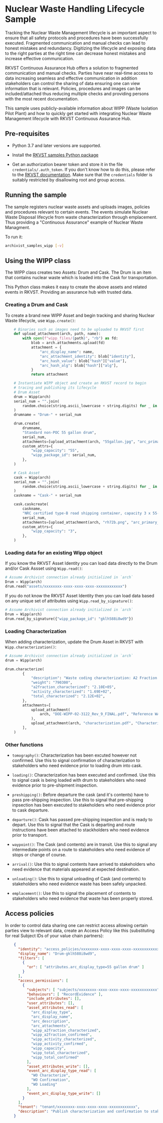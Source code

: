 # Nuclear Waste Handling Lifecycle Sample

Tracking the Nuclear Waste Management lifecycle is an important aspect to ensure that all safety protocols and procedures have been successfully executed.  Fragmented communication and manual checks can lead to honest mistakes and redundancy.  Digitizing the lifecycle and exposing data to the right parties at the right time can decrease honest mistakes and increase effective communication.  

RKVST Continuous Assurance Hub offers a solution to fragmented communication and manual checks. Parties have near real-time access to data increasing seamless and effective communication in addition stakeholders can control the sharing of data ensuring one can view information that is relevant.  Policies, procedures and images can be included/attached thus reducing multiple checks and providing persons with the most recent documentation.
 
This sample uses publicly-available information about WIPP (Waste Isolation Pilot Plant) and how to quickly get started with integrating Nuclear Waste Management lifecycle with RKVST Continuous Assurance Hub.


## Pre-requisites

* Python 3.7 and later versions are supported.

* Install the [RKVST samples Python package](https://pypi.org/project/rkvst-samples/ "PyPi package page")

* Get an authorization bearer token and store it in the file `credentials/.auth_token`. If you don't know how to do this, please refer to the [RKVST documentation](https://docs.rkvst.com/docs/rkvst-basics/getting-access-tokens-using-app-registrations/ "Getting an auth token"). Make sure that the `credentials` folder is suitably restricted by disallowing root and group access.


## Running the sample

The sample registers nuclear waste assets and uploads images, policies and procedures relevant to certain events.  The events simulate Nuclear Waste Disposal lifecycle from waste characterization through emplacement. Thus providing a "Continuous Assurance" example of Nuclear Waste Managment.

To run it: 

```bash
archivist_samples_wipp [-v]
```

## Using the WIPP class

The WIPP class creates two Assets: Drum and Cask. The Drum is an item that contains nuclear waste which is loaded into the Cask for transportation.

This Python class makes it easy to create the above assets and related events in RKVST.  Providing an assurance hub with trusted data.

### Creating a Drum and Cask

To create a brand new WIPP Asset and begin tracking and sharing Nuclear Waste lifecycle, use `Wipp.create()`:

```python
    # Binaries such as images need to be uploaded to RKVST first
    def upload_attachment(arch, path, name):
        with open(f"wipp_files/{path}", "rb") as fd:
            blob = arch.attachments.upload(fd)
            attachment = {
                "arc_display_name": name,
                "arc_attachment_identity": blob["identity"],
                "arc_hash_value": blob["hash"]["value"],
                "arc_hash_alg": blob["hash"]["alg"],
            }
            return attachment

    # Instantiate WIPP object and create an RKVST record to begin
    # tracing and publishing its lifecycle
    # Drum Asset
    drum = Wipp(arch)
    serial_num = "".join(
        random.choice(string.ascii_lowercase + string.digits) for _ in range(12)
    )
    drumname = "Drum-" + serial_num

    drum.create(
        drumname,
        "Standard non-POC 55 gallon drum",
        serial_num,
        attachments=[upload_attachment(arch, "55gallon.jpg", "arc_primary_image")],
        custom_attrs={
            "wipp_capacity": "55",
            "wipp_package_id": serial_num,
        },
    )

    # Cask Asset
    cask = Wipp(arch)
    serial_num = "".join(
        random.choice(string.ascii_lowercase + string.digits) for _ in range(12)
    )
    caskname = "Cask-" + serial_num

    cask.caskcreate(
        caskname,
        "NRC certified type-B road shipping container, capacity 3 x 55-gallon drum",
        serial_num,
        attachments=[upload_attachment(arch, "rh72b.png", "arc_primary_image")],
        custom_attrs={
            "wipp_capacity": "3",
        },
    )
```


### Loading data for an existing Wipp object

If you know the RKVST Asset Identity you can load data directly
to the Drum and/or Cask Assset using `Wipp.read()`:

```python
# Assume Archivist connection already initialized in `arch`
Drum = Wipp(arch)
drum.read("assets/xxxxxxxx-xxxx-xxxx-xxxx-xxxxxxxxxxxx")
```

If you do not know the RKVST Asset Identity then you can load data based on any unique set of attributes using `Wipp.read_by_signature()`:

```python
# Assume Archivist connection already initialized in `arch`
Drum = Wipp(arch)
drum.read_by_signature({"wipp_package_id": "gklh588i8wd9"})
```


### Loading Characterization

When adding characterization, update the Drum Asset in RKVST with
`Wipp.characterization()`:

```python
# Assume Archivist connection already initialized in `arch`
drum = Wipp(arch)

drum.characterize(
        {
            "description": "Waste coding characterization: A2 Fraction 2.10E+05",
            "weight": "790300",
            "a2fraction_characterized": "2.10E+05",
            "activity_characterized": "1.69E+02",
            "total_characterized": "2.12E+02",
        },
        attachments=[
            upload_attachment(
                arch, "DOE-WIPP-02-3122_Rev_9_FINAL.pdf", "Reference WAC"
            ),
            upload_attachment(arch, "characterization.pdf", "Characterization report"),
        ],
    )
```


### Other functions

* `tomography()`: Characterization has been excuted however not confirmed. Use this to signal confirmation of characterization to stakeholders who need evidence prior to loading drum into cask. 

* `loading()`: Characterization has been executed and confirmed. Use this to signal cask is being loaded with drum to stakeholders who need evidence prior to pre-shipment inspection.

* `preshipping()`: Before departure the cask (and it's contents) have to pass pre-shipping inspection.  Use this to signal that pre-shipping inpsection has been executed to stakeholders who need evidence prior to cask departure.

* `departure()`: Cask has passed pre-shipping inspection and is ready to depart.  Use this to signal that the Cask is departing and route instructions have been attached to stackholders who need evidence prior to transport.

* `waypoint()`: The Cask (and contents) are in transit.  Use this to signal any intermediate points on a route to stakeholders who need evidence of stops or change of course.

* `arrival()`: Use this to signal contents have arrived to stakeholders who need evidence that materials appeared at expected destination.

* `unloading()`: Use this to signal unloading of Cask (and contents) to stakeholders who need evidence waste has been safely unpacked.

* `emplacement()`: Use this to signal the placement of contents to stakeholders who need evidence that waste has been properly stored.


## Access policies

In order to control data sharing one can restrict access allowing certain parties view to relevant data, create an Access Policy like this (substituting for real Subject IDs of your value chain partners):

```json
    {
      "identity": "access_policies/xxxxxxxx-xxxx-xxxx-xxxx-xxxxxxxxxxxx",
      "display_name": "Drum-gklh588i8wd9",
      "filters": [
        {
          "or": [ "attributes.arc_display_type=55 gallon drum" ]
        }
      ],
      "access_permissions": [
        {
          "subjects": [ "subjects/xxxxxxxx-xxxx-xxxx-xxxx-xxxxxxxxxxxx" ],
          "behaviours": [ "RecordEvidence" ],
          "include_attributes": [],
          "user_attributes": [],
          "asset_attributes_read": [
            "arc_display_type",
            "arc_display_name",
            "arc_description",
            "arc_attachments",
            "wipp_a2fraction_characterized",
            "wipp_a2fraction_confirmed",
            "wipp_activity_characterized",
            "wipp_activity_confirmed",
            "wipp_capacity",
            "wipp_total_characterized",
            "wipp_total_confirmed"
          ],
          "asset_attributes_write": [],
          "event_arc_display_type_read": [
            "WO Characterize",
            "WO Confirmation",
            "WO Loading"
          ],
          "event_arc_display_type_write": []
        }
      ],
      "tenant": "tenant/xxxxxxxx-xxxx-xxxx-xxxx-xxxxxxxxxxxx",
      "description": "Publish characterization and confirmation to stakeholders"
    }

```
